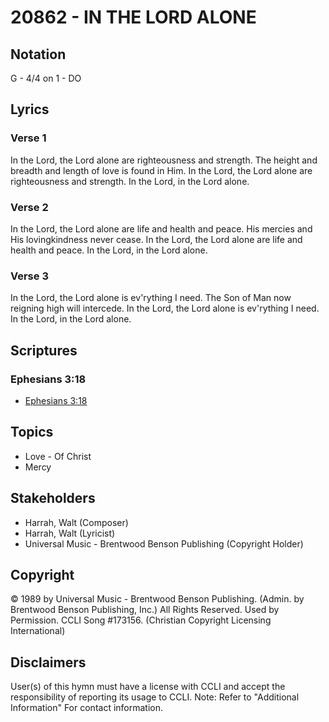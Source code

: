 # 20862 - IN THE LORD ALONE

## Notation

G - 4/4 on 1 - DO

## Lyrics

### Verse 1

In the Lord, the Lord alone are righteousness and strength. The height and breadth and length of love is found in Him. In the Lord, the Lord alone are righteousness and strength. In the Lord, in the Lord alone.

### Verse 2

In the Lord, the Lord alone are life and health and peace. His mercies and His lovingkindness never cease. In the Lord, the Lord alone are life and health and peace. In the Lord, in the Lord alone. 

### Verse 3

In the Lord, the Lord alone is ev'rything I need. The Son of Man now reigning high will intercede. In the Lord, the Lord alone is ev'rything I need. In the Lord, in the Lord alone.


## Scriptures

### Ephesians 3:18

- [Ephesians 3:18](https://www.biblegateway.com/passage/?search=Ephesians%203%3A18)


## Topics

- Love - Of Christ
- Mercy

## Stakeholders

- Harrah, Walt (Composer)
- Harrah, Walt (Lyricist)
- Universal Music - Brentwood Benson Publishing (Copyright Holder)

## Copyright

© 1989 by Universal Music - Brentwood Benson Publishing. (Admin. by Brentwood Benson Publishing, Inc.) All Rights Reserved. Used by Permission. CCLI Song #173156.
(Christian Copyright Licensing International)

## Disclaimers

User(s) of this hymn must have a license with CCLI and accept the responsibility of reporting its usage to CCLI.
Note: Refer to "Additional Information" For contact information.

